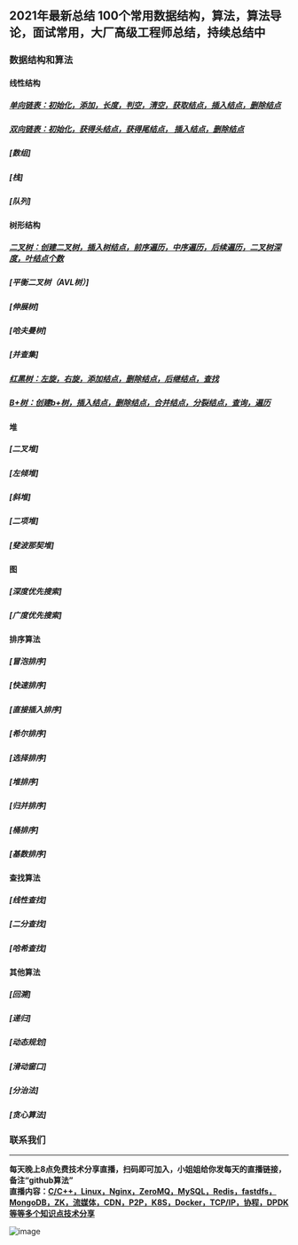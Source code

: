 ## 2021年最新总结 100个常用数据结构，算法，算法导论，面试常用，大厂高级工程师总结，持续总结中

<!--
##### [单向链表：初始化，添加，长度，判空，清空，获取结点，插入结点，删除结点](https://github.com/0voice/algorithm-structure/tree/master/%E5%8D%95%E9%93%BE%E8%A1%A8%E7%AE%97%E6%B3%95)

##### [双向链表：初始化，获得头结点，获得尾结点， 插入结点，删除结点](https://github.com/0voice/algorithm-structure/tree/master/%E5%8F%8C%E5%90%91%E9%93%BE%E8%A1%A8%E7%AE%97%E6%B3%95)

##### [二叉树：创建二叉树，插入树结点，前序遍历，中序遍历，后续遍历，二叉树深度，叶结点个数](https://github.com/0voice/algorithm-structure/tree/master/%E4%BA%8C%E5%8F%89%E6%A0%91%E7%AE%97%E6%B3%95)

##### [红黑树：左旋，右旋，添加结点，删除结点，后继结点，查找](https://github.com/0voice/algorithm-structure/tree/master/%E7%BA%A2%E9%BB%91%E6%A0%91%E7%AE%97%E6%B3%95)

##### [B+树：创建b+树，插入结点，删除结点，合并结点，分裂结点，查询，遍历](https://github.com/0voice/algorithm-structure/tree/master/B%2B%E6%A0%91%E7%AE%97%E6%B3%95)
-->

### 数据结构和算法

#### 线性结构

##### [单向链表：初始化，添加，长度，判空，清空，获取结点，插入结点，删除结点](https://github.com/0voice/algorithm-structure/tree/master/%E5%8D%95%E9%93%BE%E8%A1%A8%E7%AE%97%E6%B3%95)

##### [双向链表：初始化，获得头结点，获得尾结点， 插入结点，删除结点](https://github.com/0voice/algorithm-structure/tree/master/%E5%8F%8C%E5%90%91%E9%93%BE%E8%A1%A8%E7%AE%97%E6%B3%95)

##### [数组]

##### [栈]

##### [队列]

#### 树形结构

##### [二叉树：创建二叉树，插入树结点，前序遍历，中序遍历，后续遍历，二叉树深度，叶结点个数](https://github.com/0voice/algorithm-structure/tree/master/%E4%BA%8C%E5%8F%89%E6%A0%91%E7%AE%97%E6%B3%95)

##### [平衡二叉树（AVL树）]

##### [伸展树]

##### [哈夫曼树]

##### [并查集]

##### [红黑树：左旋，右旋，添加结点，删除结点，后继结点，查找](https://github.com/0voice/algorithm-structure/tree/master/%E7%BA%A2%E9%BB%91%E6%A0%91%E7%AE%97%E6%B3%95)

##### [B+树：创建b+树，插入结点，删除结点，合并结点，分裂结点，查询，遍历](https://github.com/0voice/algorithm-structure/tree/master/B%2B%E6%A0%91%E7%AE%97%E6%B3%95)

#### 堆

##### [二叉堆]
##### [左倾堆]
##### [斜堆]
##### [二项堆]
##### [斐波那契堆]

#### 图

##### [深度优先搜索]

##### [广度优先搜索]

#### 排序算法

##### [冒泡排序]

##### [快速排序]

##### [直接插入排序]

##### [希尔排序]

##### [选择排序]

##### [堆排序]

##### [归并排序]

##### [桶排序]

##### [基数排序]

#### 查找算法

##### [线性查找]
##### [二分查找]
##### [哈希查找]

#### 其他算法

##### [回溯]
##### [递归]
##### [动态规划]
##### [滑动窗口]
##### [分治法]
##### [贪心算法]

<!--
### C++经典项目

##### C++ 实现太阳系行星系统
##### C++ 实现运动目标的追踪
##### C++ 实现银行排队服务模拟
##### C++ 1小时入门增强现实技术
##### C++ 代码实现线程池
##### C++ 开发 Web 服务框架
##### C++ 打造 Markdown 解析器
##### C++ 实现高性能内存池
##### C++ 实现简易 Docker 容器
##### C++ 实现内存泄露检查器
##### C++ 使用 Crypto++ 库实现常用的加密算法
##### C++ 实现高性能 RTTI 库
##### C++ 操作 redis 实现异步订阅和发布
##### C++ 实现基数树 radix tree
##### C++基于OpenCV实现实时监控和运动检测记录
-->

<h3 >联系我们</h3> 

---

**每天晚上8点免费技术分享直播，扫码即可加入，小姐姐给你发每天的直播链接，备注“github算法”** <br/>
**直播内容：[C/C++，Linux，Nginx，ZeroMQ，MySQL，Redis，fastdfs，MongoDB，ZK，流媒体，CDN，P2P，K8S，Docker，TCP/IP，协程，DPDK等等多个知识点技术分享](https://ke.qq.com/course/417774?flowToken=1037127)**

![image](https://www.0voice.com/uiwebsite/img/barcode/cz.jpg)
